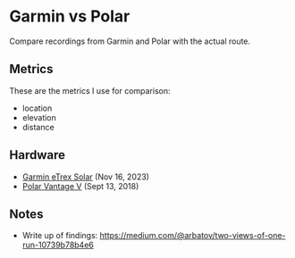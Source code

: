 # Garmin vs Polar

Compare recordings from Garmin and Polar with the actual route.

## Metrics

These are the metrics I use for comparison:

- location
- elevation 
- distance

## Hardware

- [Garmin eTrex Solar](https://www.garmin.com.sg/products/outdoor/etrex-solar/) (Nov 16, 2023)
- [Polar Vantage V](https://support.polar.com/e_manuals/vantage-v/polar-vantage-v-user-manual-english/content/introduction.htm) (Sept 13, 2018)

## Notes

- Write up of findings: https://medium.com/@arbatov/two-views-of-one-run-10739b78b4e6
